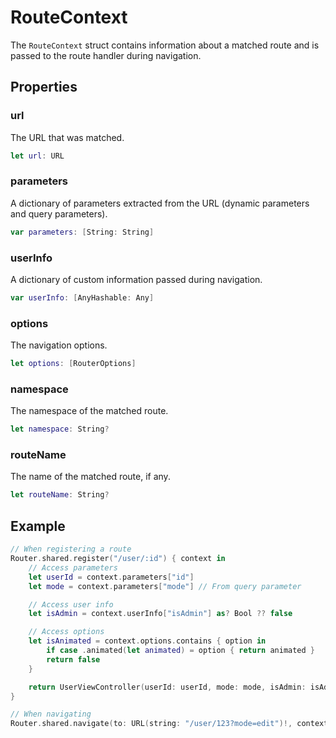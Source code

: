# RouteContext

The `RouteContext` struct contains information about a matched route and is passed to the route handler during navigation.

## Properties

### url

The URL that was matched.

```swift
let url: URL
```

### parameters

A dictionary of parameters extracted from the URL (dynamic parameters and query parameters).

```swift
var parameters: [String: String]
```

### userInfo

A dictionary of custom information passed during navigation.

```swift
var userInfo: [AnyHashable: Any]
```

### options

The navigation options.

```swift
let options: [RouterOptions]
```

### namespace

The namespace of the matched route.

```swift
let namespace: String?
```

### routeName

The name of the matched route, if any.

```swift
let routeName: String?
```

## Example

```swift
// When registering a route
Router.shared.register("/user/:id") { context in
    // Access parameters
    let userId = context.parameters["id"]
    let mode = context.parameters["mode"] // From query parameter

    // Access user info
    let isAdmin = context.userInfo["isAdmin"] as? Bool ?? false

    // Access options
    let isAnimated = context.options.contains { option in
        if case .animated(let animated) = option { return animated }
        return false
    }

    return UserViewController(userId: userId, mode: mode, isAdmin: isAdmin, animated: isAnimated)
}

// When navigating
Router.shared.navigate(to: URL(string: "/user/123?mode=edit")!, context: ["isAdmin": true])
```